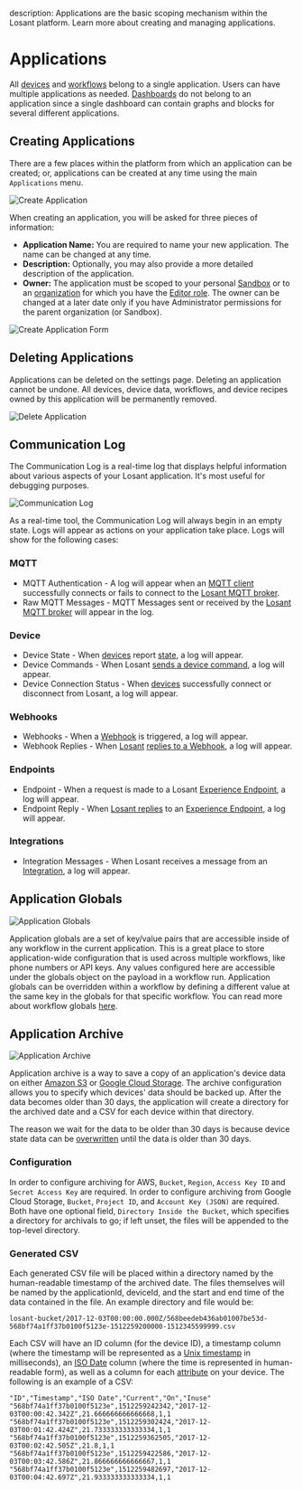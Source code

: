 description: Applications are the basic scoping mechanism within the Losant platform. Learn more about creating and managing applications.

# Applications

All [devices](/devices/overview/) and [workflows](/workflows/overview/) belong to a single application. Users can have multiple applications as needed. [Dashboards](/dashboards/overview/) do not belong to an application since a single dashboard can contain graphs and blocks for several different applications.

## Creating Applications

There are a few places within the platform from which an application can be created; or, applications can be created at any time using the main `Applications` menu.

![Create Application](/images/applications/create-application.png "Create Application")

When creating an application, you will be asked for three pieces of information:

* **Application Name:** You are required to name your new application. The name can be changed at any time.
* **Description:** Optionally, you may also provide a more detailed description of the application.
* **Owner:** The application must be scoped to your personal [Sandbox](/user-accounts/sandbox/) or to an [organization](/organizations/overview/) for which you have the [Editor role](/organizations/members/#member-roles). The owner can be changed at a later date only if you have Administrator permissions for the parent organization (or Sandbox).

![Create Application Form](/images/applications/create-application-form.png "Create Application Form")

## Deleting Applications

Applications can be deleted on the settings page. Deleting an application cannot be undone. All devices, device data, workflows, and device recipes owned by this application will be permanently removed.

![Delete Application](/images/applications/delete-application.png "Delete Application")

## Communication Log

The Communication Log is a real-time log that displays helpful information about various aspects of your Losant application. It's most useful for debugging purposes.

![Communication Log](/images/applications/communication-log-full.png "Communication Log")

As a real-time tool, the Communication Log will always begin in an empty state. Logs will appear as actions on your application take place. Logs will show for the following cases:

### MQTT

* MQTT Authentication - A log will appear when an [MQTT client](/mqtt/overview/) successfully connects or fails to connect to the [Losant MQTT broker](/mqtt/overview/).
* Raw MQTT Messages - MQTT Messages sent or received by the [Losant MQTT broker](/mqtt/overview/) will appear in the log.

### Device

* Device State - When [devices](/devices/overview/) report [state](/devices/state/), a log will appear.
* Device Commands - When Losant [sends a device command](/devices/commands/), a log will appear.
* Device Connection Status - When [devices](/devices/overview/) successfully connect or disconnect from Losant, a log will appear.

### Webhooks

* Webhooks - When a [Webhook](/applications/webhooks/) is triggered, a log will appear.
* Webhook Replies - When [Losant](/workflows/outputs/webhook-reply/) [replies to a Webhook](/applications/webhooks/#custom-replies), a log will appear.

### Endpoints

* Endpoint - When a request is made to a Losant [Experience Endpoint](/experiences/endpoints/), a log will appear.
* Endpoint Reply - When [Losant replies](/workflows/outputs/endpoint-reply/) to an [Experience Endpoint](/experiences/endpoints/), a log will appear.

### Integrations

* Integration Messages - When Losant receives a message from an [Integration](/applications/integrations/), a log will appear.

## Application Globals

![Application Globals](/images/applications/application-globals.png "Application Globals")

Application globals are a set of key/value pairs that are accessible inside of any workflow in the current application. This is a great place to store application-wide configuration that is used across multiple workflows, like phone numbers or API keys. Any values configured here are accessible under the globals object on the payload in a workflow run. Application globals can be overridden within a workflow by defining a different value at the same key in the globals for that specific workflow. You can read more about workflow globals [here](/workflows/overview/#workflow-globals).

## Application Archive

![Application Archive](/images/applications/application-archive.png "Application Archive")

Application archive is a way to save a copy of an application's device data on either [Amazon S3](https://aws.amazon.com/s3/) or [Google Cloud Storage](https://cloud.google.com/storage/). The archive configuration allows you to specify which devices' data should be backed up. After the data becomes older than 30 days, the application will create a directory for the archived date and a CSV for each device within that directory.

The reason we wait for the data to be older than 30 days is because device state data can be [overwritten](/devices/state/#overwriting-previous-state) until the data is older than 30 days.

### Configuration

In order to configure archiving for AWS, `Bucket`, `Region`, `Access Key ID` and `Secret Access Key` are required. In order to configure archiving from Google Cloud Storage, `Bucket`, `Project ID`, and `Account Key (JSON)` are required. Both have one optional field, `Directory Inside the Bucket`, which specifies a directory for archivals to go; if left unset, the files will be appended to the top-level directory.

### Generated CSV

Each generated CSV file will be placed within a directory named by the human-readable timestamp of the archived date. The files themselves will be named by the applicationId, deviceId, and the start and end time of the data contained in the file. An example directory and file would be:

```text
losant-bucket/2017-12-03T00:00:00.000Z/568beedeb436ab01007be53d-568bf74a1ff37b0100f5123e-1512259200000-1512345599999.csv
```

Each CSV will have an ID column (for the device ID), a timestamp column (where the timestamp will be represented as a [Unix timestamp](https://en.wikipedia.org/wiki/Unix_time) in milliseconds), an [ISO Date](https://en.wikipedia.org/wiki/ISO_8601) column (where the time is represented in human-readable form), as well as a column for each [attribute](/devices/overview/#device-attributes) on your device. The following is an example of a CSV:

```csv
"ID","Timestamp","ISO Date","Current","On","Inuse"
"568bf74a1ff37b0100f5123e",1512259242342,"2017-12-03T00:00:42.342Z",21.666666666666668,1,1
"568bf74a1ff37b0100f5123e",1512259302424,"2017-12-03T00:01:42.424Z",21.733333333333334,1,1
"568bf74a1ff37b0100f5123e",1512259362505,"2017-12-03T00:02:42.505Z",21.8,1,1
"568bf74a1ff37b0100f5123e",1512259422586,"2017-12-03T00:03:42.586Z",21.866666666666667,1,1
"568bf74a1ff37b0100f5123e",1512259482697,"2017-12-03T00:04:42.697Z",21.933333333333334,1,1
```
